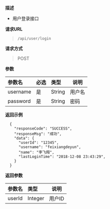 
    
**描述** 

- 用户登录接口

**请求URL** 
> ` /api/user/login `
  
**请求方式**
> POST 

**参数** 

|参数名|必选|类型|说明|
|:----    |:---|:----- |-----   |
|username |是  |String |用户名   |
|password |是  |String |密码     |

 **返回示例**

``` 
  {
    "responseCode": "SUCCESS",
    "responseMsg": "成功",
    "data": {
      "userId": "12345",
      "username": "feixiangdeyun",
      "name": "李飞翔",
      "lastLoginTime": "2018-12-08 23:43:29",
    }
  }
```

 **返回参数** 

|参数名|类型|说明|
|:-----  |:-----|-----                           |
|userId |Integer   |用户ID  |
